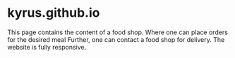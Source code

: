 # kyrus.github.io
This page contains the content of a food shop.
Where one can place orders for the desired meal
Further, one can contact a food shop for delivery.
The website is fully responsive.
